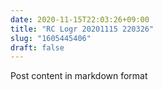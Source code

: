 ```yaml
---
date: 2020-11-15T22:03:26+09:00
title: "RC Logr 20201115 220326"
slug: "1605445406"
draft: false
---
```


Post content in markdown format
